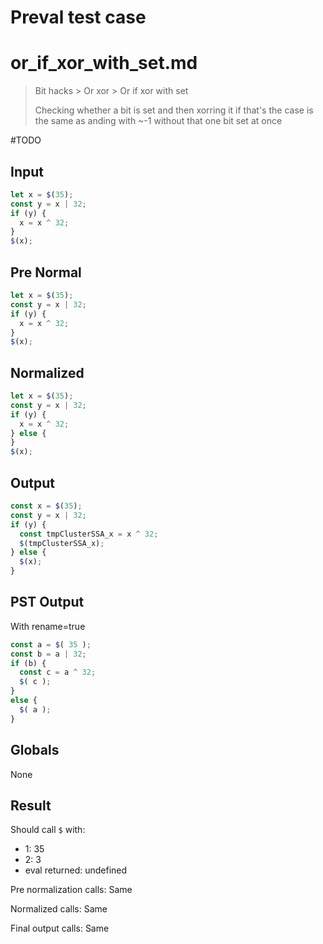 # Preval test case

# or_if_xor_with_set.md

> Bit hacks > Or xor > Or if xor with set
>
> Checking whether a bit is set and then xorring it if that's the case is the same as anding with ~-1 without that one bit set at once

#TODO

## Input

`````js filename=intro
let x = $(35);
const y = x | 32;
if (y) {
  x = x ^ 32;
}
$(x);
`````

## Pre Normal


`````js filename=intro
let x = $(35);
const y = x | 32;
if (y) {
  x = x ^ 32;
}
$(x);
`````

## Normalized


`````js filename=intro
let x = $(35);
const y = x | 32;
if (y) {
  x = x ^ 32;
} else {
}
$(x);
`````

## Output


`````js filename=intro
const x = $(35);
const y = x | 32;
if (y) {
  const tmpClusterSSA_x = x ^ 32;
  $(tmpClusterSSA_x);
} else {
  $(x);
}
`````

## PST Output

With rename=true

`````js filename=intro
const a = $( 35 );
const b = a | 32;
if (b) {
  const c = a ^ 32;
  $( c );
}
else {
  $( a );
}
`````

## Globals

None

## Result

Should call `$` with:
 - 1: 35
 - 2: 3
 - eval returned: undefined

Pre normalization calls: Same

Normalized calls: Same

Final output calls: Same
